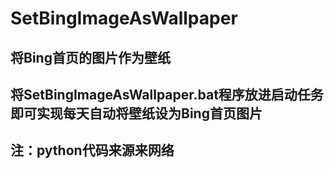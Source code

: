 # SetBingImageAsWallpaper
## 将Bing首页的图片作为壁纸
## 将SetBingImageAsWallpaper.bat程序放进启动任务即可实现每天自动将壁纸设为Bing首页图片
## 注：python代码来源来网络
